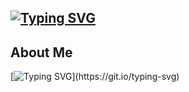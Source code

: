## [![Typing SVG](https://readme-typing-svg.demolab.com?font=Arial&weight=900&pause=1000&color=000000&center=true%C2%A0%E7%9C%9F%E7%9A%84&vCenter=true%C2%A0%E7%9C%9F%E7%9A%84&multiline=true&repeat=true%C2%A0%E7%9C%9F%E7%9A%84&random=true%C2%A0%E7%9C%9F%E7%9A%84&width=430&lines=Hi%2C+there%F0%9F%91%8B)](https://git.io/typing-svg)
## About Me
[![Typing SVG](https://readme-typing-svg.demolab.com?font=Arial&pause=1000&color=000000&vCenter=true&repeat=false&width=435&lines=Hi%2C+I'm+Yang+Yupeng.)](https://git.io/typing-svg)

<!--
**YuP2905/YuP2905** is a ✨ _special_ ✨ repository because its `README.md` (this file) appears on your GitHub profile.

Here are some ideas to get you started:

- 🔭 I’m currently working on ...
- 🌱 I’m currently learning ...
- 👯 I’m looking to collaborate on ...
- 🤔 I’m looking for help with ...
- 💬 Ask me about ...
- 📫 How to reach me: ...
- 😄 Pronouns: ...
- ⚡ Fun fact: ...
-->
